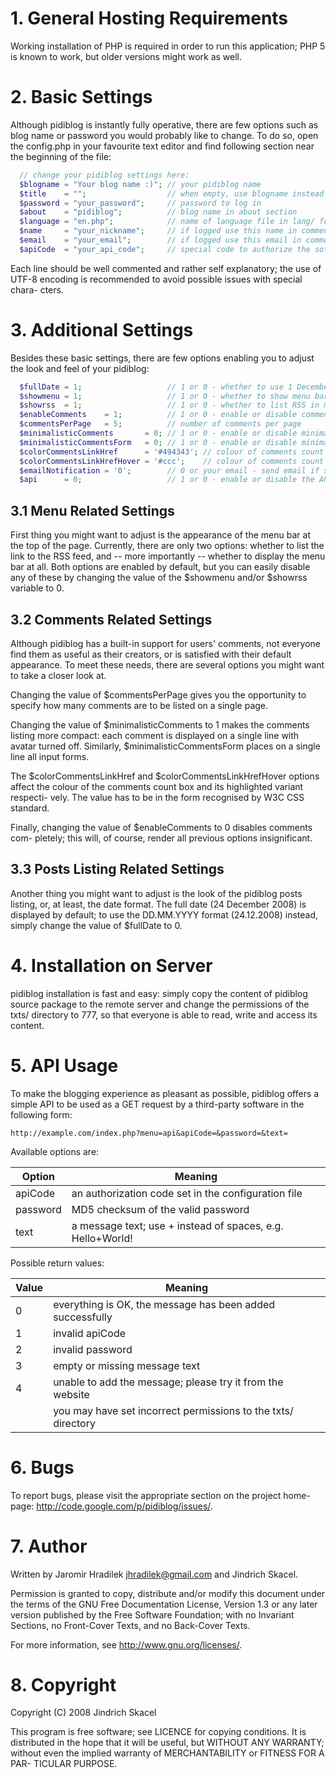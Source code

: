 # 1. General Hosting Requirements

Working  installation of PHP is required in order  to run this application;
PHP 5 is known to work, but older versions might work as well.


# 2. Basic Settings

Although pidiblog is instantly fully operative,  there are few options such
as blog name or password you would probably like to change.  To do so, open
the  config.php  in your favourite text  editor and find  following section
near the beginning of the file:

```php
  // change your pidiblog settings here:
  $blogname = "Your blog name :)"; // your pidiblog name
  $title    = "";                  // when empty, use blogname instead
  $password = "your_password";     // password to log in
  $about    = "pidiblog";          // blog name in about section
  $language = "en.php";            // name of language file in lang/ folder
  $name     = "your_nickname";     // if logged use this name in comments
  $email    = "your_email";        // if logged use this email in comments
  $apiCode  = "your_api_code";     // special code to authorize the soft...
```

Each line should be well commented and rather self explanatory;  the use of
UTF-8 encoding is recommended  to avoid possible issues with special chara-
cters.


# 3. Additional Settings

Besides these basic settings,  there are few options enabling you to adjust
the look and feel of your pidiblog:

```php
  $fullDate = 1;                   // 1 or 0 - whether to use 1 December...
  $showmenu = 1;                   // 1 or 0 - whether to show menu bar
  $showrss  = 1;                   // 1 or 0 - whether to list RSS in menu
  $enableComments    = 1;          // 1 or 0 - enable or disable comments
  $commentsPerPage   = 5;          // number of comments per page
  $minimalisticComments       = 0; // 1 or 0 - enable or disable minimal...
  $minimalisticCommentsForm   = 0; // 1 or 0 - enable or disable minimal...
  $colorCommentsLinkHref      = '#494343'; // colour of comments count b...
  $colorCommentsLinkHrefHover = '#ccc';    // colour of comments count b...
  $emailNotification = '0';        // 0 or your email - send email if so...
  $api      = 0;                   // 1 or 0 - enable or disable the API
```

## 3.1 Menu Related Settings

First thing you might want to adjust  is the appearance  of the menu bar at
the top of the page. Currently, there are only two options: whether to list
the link to the RSS feed, and -- more importantly -- whether to display the
menu bar at all.  Both options  are enabled by default,  but you can easily
disable any of these by changing the value of the $showmenu and/or $showrss
variable to 0.


## 3.2 Comments Related Settings

Although pidiblog has a built-in support for users' comments,  not everyone
find them as useful  as their creators,  or is satisfied with their default
appearance.  To meet these needs,  there are several options you might want
to take a closer look at.

Changing the value of $commentsPerPage gives you the opportunity to specify
how many comments are to be listed on a single page. 

Changing the value of $minimalisticComments to 1 makes the comments listing
more compact: each comment is displayed on a single line with avatar turned
off. Similarly, $minimalisticCommentsForm places on a single line all input
forms.

The  $colorCommentsLinkHref and  $colorCommentsLinkHrefHover options affect
the colour of the comments count box and its highlighted variant  respecti-
vely. The value has to be in the form recognised by W3C CSS standard.

Finally, changing the value of $enableComments to 0  disables comments com-
pletely; this will, of course, render all previous options insignificant.


## 3.3 Posts Listing Related Settings

Another thing  you might  want to adjust  is the look of the pidiblog posts
listing, or, at least, the date format. The full date (24 December 2008) is
displayed by default;  to use the  DD.MM.YYYY  format (24.12.2008) instead,
simply change the value of $fullDate to 0.


# 4. Installation on Server

pidiblog installation is fast and easy: simply copy the content of pidiblog
source package to the remote server and change the permissions of the txts/
directory to 777,  so that everyone is  able to read,  write and access its
content.


# 5. API Usage

To make the blogging experience as pleasant as possible,  pidiblog offers a
simple  API to be used as a GET request  by a third-party software  in  the
following form:

    http://example.com/index.php?menu=api&apiCode=&password=&text=

Available options are:

| Option   | Meaning							|
| -------- | ----------------------------------------------------------	|
| apiCode  | an authorization code set in the configuration file	|
| password | MD5 checksum of the valid password				|
| text     | a message text; use + instead of spaces, e.g. Hello+World!	|

Possible return values:

| Value    | Meaning								|
| -------- | ------------------------------------------------------------------ |
|  0       | everything is OK, the message has been added successfully		|
|  1       | invalid apiCode							|
|  2       | invalid password							|
|  3       | empty or missing message text					|
|  4       | unable to add the message; please try it from the website		|
|          | you may have set incorrect permissions to the txts/ directory	|


# 6. Bugs

To report bugs,  please visit the appropriate  section on the project home-
page: <http://code.google.com/p/pidiblog/issues/>.


# 7. Author

Written by Jaromir Hradilek <jhradilek@gmail.com> and Jindrich Skacel.

Permission  is  granted  to  copy,  distribute  and/or modify this document
under the terms of  the GNU Free Documentation License, Version 1.3 or  any
later version published by the Free Software Foundation;  with no Invariant
Sections, no Front-Cover Texts, and no Back-Cover Texts.

For more information, see <http://www.gnu.org/licenses/>.


# 8. Copyright

Copyright (C) 2008 Jindrich Skacel

This program is free software;  see LICENCE  for copying conditions.  It is
distributed  in the hope that it will be useful,  but WITHOUT ANY WARRANTY;
without even the implied warranty of  MERCHANTABILITY or FITNESS FOR A PAR-
TICULAR PURPOSE.
